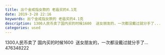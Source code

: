 ```yaml
---
title: 出个金戒指女款的 老庙买的4.1克
date: 2019-3-28 22:16
keywords: 出个金戒指女款的 老庙买的4.1克
description: 1300人民币卖了国内买的时候1600  送女朋友的，一次都没戴过就分手了...476348222
categories: used
---
```

<td class="t_f" id="postmessage_3333382">

1300人民币卖了 国内买的时候1600  送女朋友的，一次都没戴过就分手了... 476348222<br/>
<img alt="" border="0" class="zoom" data-cf-modified-d5d9274bcffbd8fc33dc7f57-="" file="http://www.flw.ph/data/appbyme/upload/image/201903/28/JeUfF0jw81n0.jpg" id="aimg_nY23r" lazyloadthumb="1" onclick="" onmouseover="" src="http://www.flw.ph/data/appbyme/upload/image/201903/28/JeUfF0jw81n0.jpg"/><br/>
<br/>
<img alt="" border="0" class="zoom" data-cf-modified-d5d9274bcffbd8fc33dc7f57-="" file="http://www.flw.ph/data/appbyme/upload/image/201903/28/pRE41gOYRuMB.jpg" id="aimg_KAffF" lazyloadthumb="1" onclick="" onmouseover="" src="http://www.flw.ph/data/appbyme/upload/image/201903/28/pRE41gOYRuMB.jpg"/><br/>
<br/>
</td>
